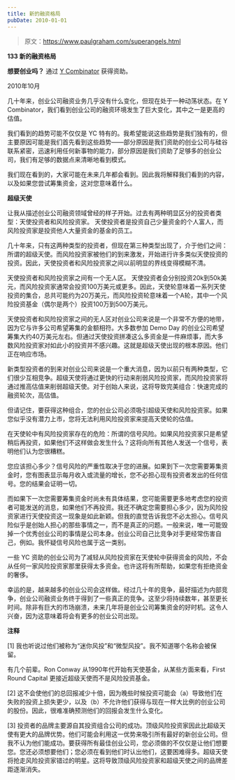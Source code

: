 ```yaml
---
title: 新的融资格局
pubDate: 2010-01-01
---
```


> 原文：https://www.paulgraham.com/superangels.html 

            
**133 新的融资格局**

**想要创业吗？** 通过 [Y Combinator](http://ycombinator.com/apply.html) 获得资助。

2010年10月

几十年来，创业公司融资业务几乎没有什么变化，但现在处于一种动荡状态。在 Y Combinator，我们看到创业公司的融资环境发生了巨大变化，其中之一是更高的估值。

我们看到的趋势可能不仅仅是 YC 特有的。我希望能说这些趋势是我们独有的，但主要原因可能是我们首先看到这些趋势——部分原因是我们资助的创业公司与硅谷联系紧密，迅速利用任何新事物的能力，部分原因是我们资助了足够多的创业公司，我们有足够的数据点来清晰地看到模式。

我们现在看到的，大家可能在未来几年都会看到。因此我将解释我们看到的内容，以及如果您尝试筹集资金，这对您意味着什么。

**超级天使**

让我从描述创业公司融资领域曾经的样子开始。过去有两种明显区分的投资者类型：天使投资者和风险投资家。 天使投资者是投资自己少量资金的个人富人，而风险投资家是投资他人大量资金的基金的员工。

几十年来，只有这两种类型的投资者，但现在第三种类型出现了，介于他们之间：所谓的超级天使。而风险投资家被他们的到来激发，开始进行许多类似天使投资的投资。因此，天使投资者和风险投资家之间以前明显的界线变得模糊不清。

天使投资者和风险投资家之间有一个无人区。 天使投资者会分别投资20k到50k美元，而风险投资家通常会投资100万美元或更多。因此，天使轮意味着一系列天使投资的集合，总共可能约为20万美元，而风险投资轮意味着一个A轮，其中一个风险投资基金（偶尔是两个）投资100万到500万美元。

天使投资者和风险投资家之间的无人区对创业公司来说是一个非常不方便的地带，因为它与许多公司希望筹集的金额相符。大多数参加 Demo Day 的创业公司希望筹集大约40万美元左右。但通过天使投资拼凑这么多资金是一件麻烦事，而大多数风险投资家对如此小的投资并不感兴趣。这就是超级天使出现的根本原因。他们正在响应市场。

新类型投资者的到来对创业公司来说是一个重大消息，因为以前只有两种类型，它们很少互相竞争。超级天使将通过更快的行动来削弱风险投资家，而风险投资家将通过推高估值来削弱超级天使。对于创始人来说，这将导致完美组合：快速完成的融资轮次，高估值。

但请记住，要获得这种组合，您的创业公司必须吸引超级天使和风险投资家。如果您似乎没有潜力上市，您将无法利用风险投资家来提高天使轮的估值。

在天使轮中有风险投资家存在的危险：所谓的信号风险。如果风险投资家只是希望稍后再投资，如果他们不这样做会发生什么？这将向所有其他人发送一个信号，表明他们认为您很糟糕。

您应该担心多少？信号风险的严重性取决于您的进展。如果到下一次您需要筹集资金时，您有图表显示每月收入或流量的增长，您不必担心现有投资者发出的任何信号。您的结果会证明一切。

而如果下一次您需要筹集资金时尚未有具体结果，您可能需要更多地考虑您的投资者可能发送的消息，如果他们不再投资。我还不确定您需要担心多少，因为风险投资家进行天使投资这一现象是如此新颖。但我的直觉告诉我您不必太担心。信号风险似乎是创始人担心的那些事情之一，而不是真正的问题。一般来说，唯一可能毁掉一个优秀创业公司的事情是公司本身。创业公司自己比竞争对手更经常伤害自己，例如。我怀疑信号风险也属于这一类别。

一些 YC 资助的创业公司为了减轻从风险投资家在天使轮中获得资金的风险，不会从任何一家风险投资家那里获得太多资金。也许这将有所帮助，如果您有拒绝资金的奢侈。

幸运的是，越来越多的创业公司会这样做。经过几十年的竞争，最好描述为内部竞争，创业公司融资业务终于得到了一些真正的竞争。这至少将持续数年，甚至更长时间。除非有巨大的市场崩溃，未来几年将是创业公司筹集资金的好时机。这令人兴奋，因为这意味着将会有更多的创业公司出现。

**注释**

<a name=新的融资格局_note1>[1]</a> 我也听说过他们被称为“迷你风投”和“微型风投”。我不知道哪个名称会被保留。

有几个前辈。Ron Conway 从1990年代开始有天使基金，从某些方面来看，First Round Capital 更接近超级天使而不是风险投资基金。

<a name=新的融资格局_note2>[2]</a> 这不会使他们的总回报减少十倍，因为晚些时候投资可能会（a）导致他们在失败的投资上损失更少，以及（b）不允许他们获得与现在一样大比例的创业公司的股份。因此，很难准确预测他们的回报会发生什么变化。

<a name=新的融资格局_note3>[3]</a> 投资者的品牌主要源自其投资组合公司的成功。顶级风险投资家因此比超级天使有更大的品牌优势。他们可能会利用这一优势来吸引所有最好的新创业公司。但我不认为他们能成功。要获得所有最佳创业公司，您必须做的不仅仅是让他们想要您。您还必须想要他们；您必须在看到他们时认出他们，这要困难得多。超级天使将抢走风险投资家错过的明星。这将导致顶级风险投资家和超级天使之间的品牌差距逐渐消失。